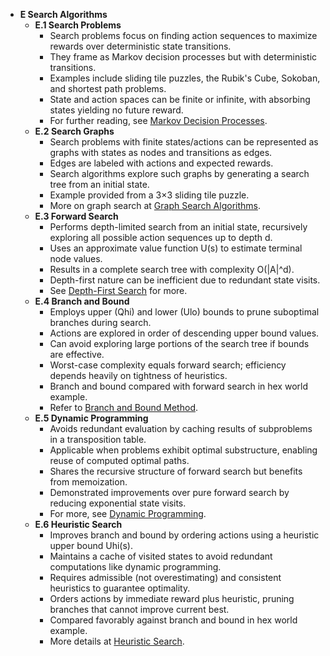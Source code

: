 - **E Search Algorithms**
  - **E.1 Search Problems**
    - Search problems focus on finding action sequences to maximize rewards over deterministic state transitions.
    - They frame as Markov decision processes but with deterministic transitions.
    - Examples include sliding tile puzzles, the Rubik's Cube, Sokoban, and shortest path problems.
    - State and action spaces can be finite or infinite, with absorbing states yielding no future reward.
    - For further reading, see [Markov Decision Processes](https://en.wikipedia.org/wiki/Markov_decision_process).
  - **E.2 Search Graphs**
    - Search problems with finite states/actions can be represented as graphs with states as nodes and transitions as edges.
    - Edges are labeled with actions and expected rewards.
    - Search algorithms explore such graphs by generating a search tree from an initial state.
    - Example provided from a 3×3 sliding tile puzzle.
    - More on graph search at [Graph Search Algorithms](https://en.wikipedia.org/wiki/Graph_traversal).
  - **E.3 Forward Search**
    - Performs depth-limited search from an initial state, recursively exploring all possible action sequences up to depth d.
    - Uses an approximate value function U(s) to estimate terminal node values.
    - Results in a complete search tree with complexity O(|A|^d).
    - Depth-first nature can be inefficient due to redundant state visits.
    - See [Depth-First Search](https://en.wikipedia.org/wiki/Depth-first_search) for more.
  - **E.4 Branch and Bound**
    - Employs upper (Qhi) and lower (Ulo) bounds to prune suboptimal branches during search.
    - Actions are explored in order of descending upper bound values.
    - Can avoid exploring large portions of the search tree if bounds are effective.
    - Worst-case complexity equals forward search; efficiency depends heavily on tightness of heuristics.
    - Branch and bound compared with forward search in hex world example.
    - Refer to [Branch and Bound Method](https://en.wikipedia.org/wiki/Branch_and_bound).
  - **E.5 Dynamic Programming**
    - Avoids redundant evaluation by caching results of subproblems in a transposition table.
    - Applicable when problems exhibit optimal substructure, enabling reuse of computed optimal paths.
    - Shares the recursive structure of forward search but benefits from memoization.
    - Demonstrated improvements over pure forward search by reducing exponential state visits.
    - For more, see [Dynamic Programming](https://en.wikipedia.org/wiki/Dynamic_programming).
  - **E.6 Heuristic Search**
    - Improves branch and bound by ordering actions using a heuristic upper bound Uhi(s).
    - Maintains a cache of visited states to avoid redundant computations like dynamic programming.
    - Requires admissible (not overestimating) and consistent heuristics to guarantee optimality.
    - Orders actions by immediate reward plus heuristic, pruning branches that cannot improve current best.
    - Compared favorably against branch and bound in hex world example.
    - More details at [Heuristic Search](https://en.wikipedia.org/wiki/Heuristic_search_algorithm).
